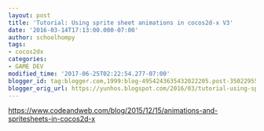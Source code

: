 ```yaml
---
layout: post
title: 'Tutorial: Using sprite sheet animations in cocos2d-x V3'
date: '2016-03-14T17:13:00.000-07:00'
author: schoolhompy
tags:
- cocos2dx
categories:
- GAME DEV
modified_time: '2017-06-25T02:22:54.277-07:00'
blogger_id: tag:blogger.com,1999:blog-4954243635432022205.post-3502295535247095800
blogger_orig_url: https://yunhos.blogspot.com/2016/03/tutorial-using-sprite-sheet-animations.html
---
```


https://www.codeandweb.com/blog/2015/12/15/animations-and-spritesheets-in-cocos2d-x